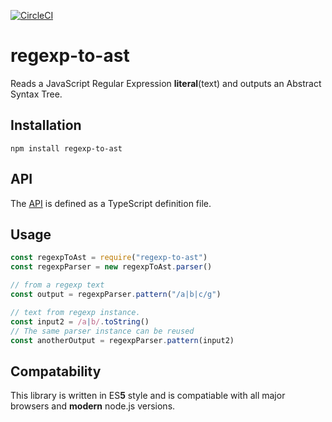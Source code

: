 [![CircleCI](https://circleci.com/gh/bd82/regexp-to-ast.svg?style=svg)](https://circleci.com/gh/bd82/regexp-to-ast)

# regexp-to-ast

Reads a JavaScript Regular Expression **literal**(text) and outputs an Abstract Syntax Tree.

## Installation 

```
npm install regexp-to-ast
```

## API

The [API](https://github.com/bd82/regexp-to-ast/blob/master/api.d.ts) is defined as a TypeScript definition file.

## Usage
```javascript
const regexpToAst = require("regexp-to-ast")
const regexpParser = new regexpToAst.parser()

// from a regexp text
const output = regexpParser.pattern("/a|b|c/g")

// text from regexp instance.
const input2 = /a|b/.toString()
// The same parser instance can be reused
const anotherOutput = regexpParser.pattern(input2)
```

## Compatability 

This library is written in ES**5** style and is compatiable with all major browsers and **modern** node.js versions.
